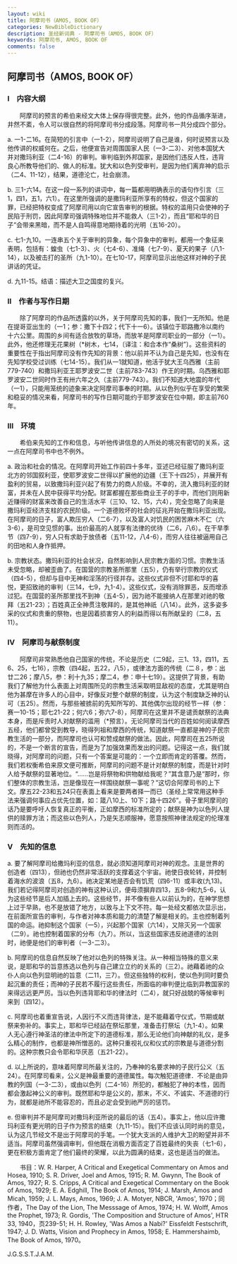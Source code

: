 ```yaml
---
layout: wiki
title: 阿摩司书（AMOS, BOOK OF）
categories: NewBibleDictionary
description: 圣经新词典 - 阿摩司书（AMOS, BOOK OF）
keywords: 阿摩司书, AMOS, BOOK OF
comments: false
---
```


## 阿摩司书（AMOS, BOOK OF）

### Ⅰ　内容大纲

　　阿摩司的预言的希伯来经文大体上保存得很完整。此外，他的作品循序渐进，井然不紊，令人可以很自然的将阿摩司书分成段落。阿摩司书一共分成四个部分。

a. 一1-二16。在简短的引言中（一1-2），阿摩司说明了自己是谁，何时说预言以及他传讲的权威何在。之后，他便宣告对周围国家人民（一3-二3）、对他本国犹大并对撒玛利亚（二4-16）的审判。审判临到外邦国家，是因他们违反人性，违背良心所教导他们的、做人的标准。犹大和以色列受审判，是因为他们离弃神的启示（二4、11-12），结果，道德沦亡，社会崩溃。

b. 三1-六14。在这一段一系列的讲词中，每一篇都用明确表示的语句作引言（三1，四1，五1，六1）。在这里所强调的是撒玛利亚所享有的特权，但这个国家的罪，已经把特权变成了阿摩司用以向它宣告审判的根据。特权的滥用只会使神的子民陷于刑罚，因此阿摩司强调特殊地位并不能救人（三1-2），而且“耶和华的日子”会带来黑暗，而不是人自鸣得意地期待着的光明（五16-20）。

c. 七1-九10。一连串五个关于审判的异象，每个异象中的审判，都用一个象征来表明，包括有：蝗虫（七1-3）、火（七4-6）、准绳（七7-9）、夏天的果子（八1-14），以及被击打的圣所（九1-10）。在七10-17，阿摩司显示出他这样对神的子民讲话的凭证。

d. 九11-15。结语：描述大卫之国度的复兴。

### Ⅱ　作者与写作日期

　　除了阿摩司的作品所透露的以外，关于阿摩司先知的事，我们一无所知。他是在提哥亚出生的（一1；参：撒下十四2；代下十一6）。该镇位于耶路撒冷以南约十六公里。周围的乡间有适合放牧的草场，而放羊是阿摩司职业的一部分（一1）。此外，他还修理无花果树（*树木，七14，〔译注：和合本作“桑树”〕。这些资料的重要性在于指出阿摩司没有作先知的背景：他以前并不认为自己是先知，也没有在先知学校受过训练（七14-15）。我们从一1就知道，他活于犹大王乌西雅（主前779-740）和撒玛利亚王耶罗波安二世（主前783-743）作王的时期。乌西雅和耶罗波安二世同时作王有卅六年之久（主前779-743）。我们不知道大地震的年代（一1），只能用笼统的迹象来决定阿摩司事奉的时期。从以色列似乎在享受的繁荣和稳妥的情况来看，阿摩司书的写作日期可能约于耶罗波安在位中期，即主前760年。

### Ⅲ　环境

　　希伯来先知的工作和信息，与听他传讲信息的人所处的境况有密切的关系，这一点在阿摩司书中也不例外。

a. 政治和社会的情况。在阿摩司开始工作前四十多年，亚述已经征服了撒玛利亚北方的邻国叙利亚，使耶罗波安二世得以扩展他的边疆（王下十四25），并展开有盈利的贸易，以致撒玛利亚兴起了有势力的商人阶级。不幸的，流入撒玛利亚的财富，并未在人民中获得平均分配。财富都握在那些商业王子的手中，而他们则用新近赚得的财富来改善自己的生活水平（三10、12、15，六4），完全忽略了向来是撒玛利亚经济支柱的农民阶级。一个道德败坏的社会的征兆开始在撒玛利亚出现。在阿摩司的日子，富人欺压穷人（二6-7），以及富人对饥民的困苦麻木不仁（六3-6），是司空见惯的事。出价最高的人就享有法律的优待（二6，八6）。在干旱季节（四7-9），穷人只有求助于放债者（五11-12，八4-6），而穷人往往被逼用自己的田地和人身作抵押。

b. 宗教状态。撒玛利亚的社会状况，自然影响到人民宗教方面的习惯。宗教生活未受忽略，却被歪曲了。在国营的宗教圣所那里（五5），仍有举行宗教的仪式（四4-5），但却与目中无神和淫荡的行径并存。这些仪式非但不讨耶和华的喜悦，更招致祂的审判（三14，七9，九1-4）。这些仪式，没有消除罪恶，反而增添过犯。在国营的圣所那里找不到神（五4-5），因为祂不能接纳人在那里对祂的敬拜（五21-23）；百姓真正全神贯注敬拜的，是其他神祇（八14）。此外，这多姿多采的仪式和贵重的祭物，也是因着损害穷人的利益而得以有所献呈的（二8，五11）。

### Ⅳ　阿摩司与献祭制度

　　阿摩司非常熟悉他自己国家的传统，不论是历史（二9起，三1、13，四11，五6、25，七16），宗教（四4起，五22，八5），或律法方面的传统（二８，参：出廿二26；摩八5，参：利十九35；摩二4，参：申十七19）。这提供了背景，有助我们了解他为什么表面上对周围所见的宗教生活采取明显敌视的态度，尤其是明白他为甚摩在许多人的心目中，好像反对整个献祭的制度，认为这个制度缺乏神的认可（五25）。然而，与那些被掳前的先知所写的、其他偶尔出现的经节一样（参：赛一10-15；耶七21-22；何六6；弥六7-8），阿摩司在这里并不是谴贡献祭的法典本身，而是斥责时人对献祭的滥用（*预言）。无论阿摩司当代的百姓如何阅读摩西五经，他们都曾受到教导，晓得列祖和摩西的传统，知道献祭一直都是神的子民宗教生活的一部分，而阿摩司也认可和赞成献祭的做法。因此，阿摩司在五25所说的，不是一个断言的宣告，而是为了加强效果而发出的问题。记得这一点，我们就晓得，对阿摩司的问题，只有一个答案是可能的：一个立即而肯定的答覆。然而，我们若权衡希伯来原文便可推断，阿摩司的问题不是计对献祭的制度，而是针对时人给予献祭的显著地位。“……岂是将祭物和供物献给我呢？”其含意乃是“那时，你们整体的宗教生活，岂是像现在一样围绕献祭一事呢？”这切合阿摩司书的上下文。摩五22-23和五24只在表面上看来是要两者择一而已（圣经上常常用这种手法来强调何事应占优先位置，如：箴八10上、10下；路十四26”。骨子里阿摩司的话乃是要呼吁人恢复真正的平衡，正如摩西的标准所定的；献祭是神为以色列人提供的赎罪方法；而这些以色列人，乃是矢志顺服神，愿意按照神律法规定的伦理准则而活的。

### Ⅴ　先知的信息

a. 要了解阿摩司给撒玛利亚的信息，就必须知道阿摩司对神的观念。主是世界的创造者（四13），但祂也仍然非常活跃的支撑着这个宇宙。祂使日夜轮转，并控制着海水的波浪（五8，九6）。祂决定某地是否会有饥荒（四6-11）或丰收(九13)。我们若记得阿摩司对创造的神有这种认识，便毋须摒弃四13，五8-9和九5-6，认为这些经节是后人加插上去的。这些经节，并不像有些人以前认为的，在神学思想上过于早熟，也不是放错了地方，以致与上下文不符。每一处经文都依次显示出，在前面所宣告的审判，与作者对神本质和能力的清楚了解是相关的。主也控制着列国的命运。祂抑制这个国家（一5），兴起那个国家（六14），又除灭另一个国家（二9）。祂也控制着国家的分布（九7）。所以，当这些国家违反祂道德的法则时，祂便是他们的审判者（一3-二3）。

b. 阿摩司的信息自然反映了他对以色列的特殊关注。从一种相当特殊的意义来说，是耶和华的旨意拣选以色列与自己建立立约的关系的（三2）。祂藉着祂的众仆人向以色列显明祂的旨意（二11，三7）。但这些独特的权利，使以色列同时要负起沉重的责任；而神的子民若不履行这些责任，所面临的审判便比临到异教国家的来得远远更严厉。当以色列违背耶和华的律法时（二4），就只好战兢的等候审判来到（四12）。

c. 阿摩司也着重宣告说，人因行不义而违背律法，是不能藉着守仪式，节期或献祭来弥补的。事实上，耶和华已经詀在祭坛那里，准备击打祭坛（九1-4）。如果人无心遵行神圣洁的律法中所定下的道德标准，那么无论他们向神献的礼仪，是多么精心的制作，也都是神所憎恶的。这种只重视礼仪和仪式的宗教是与道德分割的。这种宗教只会令耶和华厌恶（五21-22）。

d. 以上所说的，意味着阿摩司所最关注的，乃奉神的名要求神的子民行公义（五24）。在阿摩司看来，公义是神最重要的道德属性。每次触犯道德律．不论是由异教的列国（一3-二3），或由以色列（二4-16）所犯的，都触犯了神的本性，因而都会激起神公义的审判。既然耶和华是公义的，那末，不义、不诚实、不道德的行为，就都是祂所不能容忍的，而且必定会受到祂严厉的惩罚。

e. 但审判并不是阿摩司对撒玛利亚所说的最后的话（五4）。事实上，他以应许撒玛利亚有更光明的日子作为预言的结束（九11-15）。我们不应该认同时尚的意见，认为这几节经文不是出于阿摩司的手笔。一个犹大支派的人维护大卫的盼望并非不适当。阿摩司虽然强调审判，但他既在消极方面否定了百姓最终的失丧（七1-6），更在积极方面肯定了他们最终的荣耀，以此为圆满的结束，这也是适当的做法。

　　书目：W. R. Harper, A Critical and Exegetical Commentary on Amos and Hosea, 1910; S. R. Driver, Joel and Amos, 1915; R. M. Gwynn, The Book of Amos, 1927; R. S. Cripps, A Critical and Exegetical Commentary on the Book of Amos, 1929; E. A. Edghill, The Book of Amos, 1914; J. Marsh, Amos and Micah, 1959; J. L. Mays, Amos, 1969; J. A. Motyer, NBCR, 'Amos', 1970；同作者，The Day of the Lion, The Messsage of Amos, 1974; H. W. Wolff, Amos the Prophet, 1973; R. Gordis, 'The Composition and Structure of Amos', HTR 33, 1940，页239-51; H. H. Rowley, 'Was Amos a Nabi?' Eissfeldt Festschrift, 1947; J. D. Watts, Vision and Prophecy in Amos, 1958; E. Hammershaimb, The Book of Amos, 1970。

J.G.S.S.T.J.A.M.
